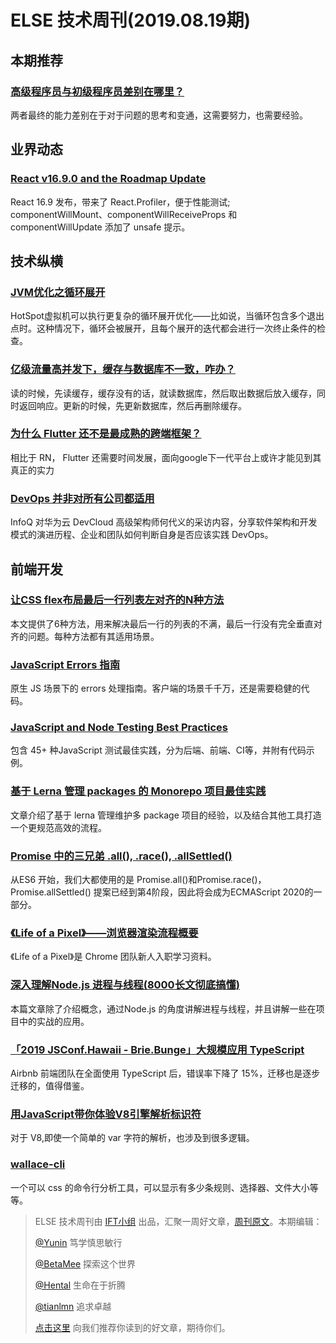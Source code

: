 # ELSE 技术周刊(2019.08.19期)

## 本期推荐

### [高级程序员与初级程序员差别在哪里？](https://mp.weixin.qq.com/s/mHyuCrB-ljKpL6ZMMkjkvg)

两者最终的能力差别在于对于问题的思考和变通，这需要努力，也需要经验。

## 业界动态

### [React v16.9.0 and the Roadmap Update](https://reactjs.org/blog/2019/08/08/react-v16.9.0.html)

React 16.9 发布，带来了 React.Profiler，便于性能测试; componentWillMount、componentWillReceiveProps 和 componentWillUpdate 添加了 unsafe 提示。

## 技术纵横

### [JVM优化之循环展开](http://it.deepinmind.com/jvm/2019/07/05/jvm-loop-unrolling.html)

HotSpot虚拟机可以执行更复杂的循环展开优化——比如说，当循环包含多个退出点时。这种情况下，循环会被展开，且每个展开的迭代都会进行一次终止条件的检查。

### [亿级流量高并发下，缓存与数据库不一致，咋办？](http://ifeve.com/%E4%BA%BF%E7%BA%A7%E6%B5%81%E9%87%8F%E9%AB%98%E5%B9%B6%E5%8F%91%E4%B8%8B%EF%BC%8C%E7%BC%93%E5%AD%98%E4%B8%8E%E6%95%B0%E6%8D%AE%E5%BA%93%E4%B8%8D%E4%B8%80%E8%87%B4%EF%BC%8C%E5%92%8B%E5%8A%9E%EF%BC%9F/)

读的时候，先读缓存，缓存没有的话，就读数据库，然后取出数据后放入缓存，同时返回响应。更新的时候，先更新数据库，然后再删除缓存。

### [为什么 Flutter 还不是最成熟的跨端框架？](https://mp.weixin.qq.com/s/oj87Fc_D2sDag9CmmUEcow)

相比于 RN， Flutter 还需要时间发展，面向google下一代平台上或许才能见到其真正的实力

### [DevOps 并非对所有公司都适用](https://www.infoq.cn/article/TztJm4ZOFJcVJXgI_cUq)

InfoQ 对华为云 DevCloud 高级架构师何代义的采访内容，分享软件架构和开发模式的演进历程、企业和团队如何判断自身是否应该实践 DevOps。

## 前端开发

### [让CSS flex布局最后一行列表左对齐的N种方法](https://www.zhangxinxu.com/wordpress/2019/08/css-flex-last-align/)

本文提供了6种方法，用来解决最后一行的列表的不满，最后一行没有完全垂直对齐的问题。每种方法都有其适用场景。

### [JavaScript Errors 指南](https://mp.weixin.qq.com/s/e4_AdSWMxl1BXLfMl-sAgA)

原生 JS 场景下的 errors 处理指南。客户端的场景千千万，还是需要稳健的代码。

### [JavaScript and Node Testing Best Practices](https://github.com/goldbergyoni/javascript-testing-best-practices)

包含 45+ 种JavaScript 测试最佳实践，分为后端、前端、CI等，并附有代码示例。

### [基于 Lerna 管理 packages 的 Monorepo 项目最佳实践](https://mp.weixin.qq.com/s/NlOn7er0ixY1HO40dq5Gag)

文章介绍了基于 lerna 管理维护多 package 项目的经验，以及结合其他工具打造一个更规范高效的流程。

### [Promise 中的三兄弟 .all(), .race(), .allSettled()](https://juejin.im/post/5d534ff16fb9a06b1027209c)

从ES6 开始，我们大都使用的是 Promise.all()和Promise.race()，Promise.allSettled() 提案已经到第4阶段，因此将会成为ECMAScript 2020的一部分。

### [《Life of a Pixel》——浏览器渲染流程概要](https://juejin.im/post/5d57a175e51d4561e721dee1)

《Life of a Pixel》是 Chrome 团队新人入职学习资料。

### [深入理解Node.js 进程与线程(8000长文彻底搞懂)](https://segmentfault.com/a/1190000020077274)

本篇文章除了介绍概念，通过Node.js 的角度讲解进程与线程，并且讲解一些在项目中的实战的应用。

### [「2019 JSConf.Hawaii - Brie.Bunge」大规模应用 TypeScript](https://zhuanlan.zhihu.com/p/78724003)

Airbnb 前端团队在全面使用 TypeScript 后，错误率下降了 15%，迁移也是逐步迁移的，值得借鉴。

### [用JavaScript带你体验V8引擎解析标识符](https://zhuanlan.zhihu.com/p/77332861)

对于 V8,即使一个简单的  var 字符的解析，也涉及到很多逻辑。

### [wallace-cli](https://github.com/bartveneman/wallace-cli)

一个可以 css 的命令行分析工具，可以显示有多少条规则、选择器、文件大小等等。

> ELSE 技术周刊由 [IFT小组](https://github.com/CtripFE) 出品，汇聚一周好文章，[周刊原文](https://zhuanlan.zhihu.com/p/78730622)。本期编辑：
>
> [@Yunin](https://github.com/Yunin) 笃学慎思敏行
>
> [@BetaMee](https://github.com/BetaMee) 探索这个世界
>
> [@Hental](https://github.com/Hental) 生命在于折腾
>
> [@tianlmn](https://github.com/tianlmn) 追求卓越
>
> [点击这里](https://github.com/CtripFE/fe-weekly/issues) 向我们推荐你读到的好文章，期待你们。
